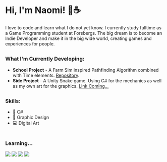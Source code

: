# Hi, I'm Naomi! 💬☕ 
I love to code and learn what I do not yet know. I currently study fulltime as a Game Programming student at Forsbergs. The big dream is to become an Indie Developer and make it in the big wide world, creating games and experiences for people. 

##
### What I'm Currently Developing:
* **School Project** - A Farm Sim inspired Pathfinding Algorithm combined with Time elements. [Repository](https://github.com/forsbergsskola-se/gp21-22-0209-algodata-gremdot).
* **Side Project** - A Unity Snake game. Using C# for the mechanics as well as my own art for the graphics. [Link Coming...](https://github.com/gremdot)

##
### Skills:
* 👾 C#
* 🌟 Graphic Design
* 💻 Digital Art

#
### Learning...
![](https://img.shields.io/badge/C%23-239120?style=for-the-badge&logo=c-sharp&logoColor=white)
![](https://img.shields.io/badge/CSS3-1572B6?style=for-the-badge&logo=css3&logoColor=white)
![](https://img.shields.io/badge/HTML5-E34F26?style=for-the-badge&logo=html5&logoColor=white)
![](https://img.shields.io/badge/JavaScript-F7DF1E?style=for-the-badge&logo=javascript&logoColor=black)
#
      
